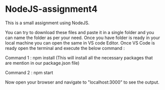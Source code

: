# NodeJS-assignment4

This is a small assignment using NodeJS.

You can try to download these files and paste it in a single folder and you can name the folder as per your need. Once you have folder is ready in your local machine you can open the same in VS code Editor. Once VS Code is ready open the terminal and execute the below command :

Command 1 : npm install (This will install all the necessary packages that are mention in our package.json file) 

Command 2 : npm start

Now open your browser and navigate to "localhost:3000" to see the output.
